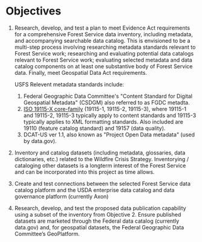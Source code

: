 Objectives
==========

1. Research, develop, and test a plan to meet Evidence Act requirements for a comprehensive Forest Service data inventory, including metadata, and accompanying searchable data catalog. This is envisioned to be a multi-step process involving researching metadata standards relevant to Forest Service work; researching and evaluating potential data catalogs relevant to Forest Service work; evaluating selected metadata and data catalog components on at least one substantive body of Forest Service data.  Finally, meet Geospatial Data Act requirements.  

    USFS Relevent metadata standards include:  

    1. Federal Geographic Data Committee's "Content Standard for Digital Geospatial Metadata" (CSDGM) also referred to as FGDC metadta.  
    2. [ISO 19115-X core-family](https://www.fgdc.gov/metadata/iso-suite-of-geospatial-metadata-standards) (19115-1, 19115-2, 19115-3), where 19115-1 and 19115-2, 19115-3 typically apply to content standards and 19115-3 typically applies to XML formatting standards.  Also included are 19110 (feature catalog standard) and 19157 (data quality).  
    3. DCAT-US ver 1.1, also known as "Project Open Data metadata" (used by data.gov).  

2. Inventory and catalog datasets (including metadata, glossaries, data dictionaries, etc.) related to the Wildfire Crisis Strategy. Inventorying / cataloging other datasets is a longterm interest of the Forest Service and can be incorporated into this project as time allows.  

3. Create and test connections between the selected Forest Service data catalog platform and the USDA enterprise data catalog and data governance platform (currently Axon)  

4. Research, develop, and test the proposed data publication capability using a subset of the inventory from Objective 2. Ensure published datasets are marketed through the Federal data catalog (currently data.gov) and, for geospatial datasets, the Federal Geographic Data Committee’s GeoPlatform.  